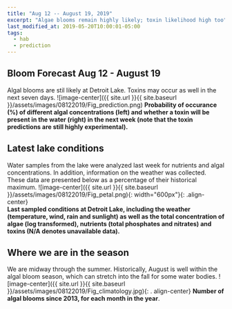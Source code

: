 ```yaml
---
title: "Aug 12 -- August 19, 2019"
excerpt: "Algae blooms remain highly likely; toxin likelihood high too"
last_modified_at: 2019-05-20T10:00:01-05:00
tags: 
  - hab
  - prediction
---
```

## Bloom Forecast Aug 12 - August 19
Algal blooms are stil likely at Detroit Lake. Toxins may occur as well in the next seven days.
![image-center]({{ site.url }}{{ site.baseurl }}/assets/images/08122019/Fig_prediction.png)
__Probability of occurance (%) of different algal concentrations (left) and whether a toxin will be  present in the water (right) in the next week (note that the toxin predictions are still highly      experimental).__

## Latest lake conditions
Water samples from the lake were analyzed last week for nutrients and algal concentrations. In       addition, information on the weather was collected. These data are presented below as a percentage   of their historical maximum.
![image-center]({{ site.url }}{{ site.baseurl }}/assets/images/08122019/Fig_petal.png){:             width="600px"}{: .align-center}
<br clear="all" />
__Last sampled conditions at Detroit Lake, including the weather (temperature, wind, rain and        sunlight) as well as the total concentration of algae (log transformed), nutrients (total phosphates and nitrates) and  toxins (N/A denotes unavailable data).__

## Where we are in the season
We are midway through the summer. Historically, August is well within the algal bloom season, which can stretch into the fall for some water bodies.
![image-center]({{ site.url }}{{ site.baseurl }}/assets/images/08122019/Fig_climatology.jpg){: .     align-center}
__Number of algal blooms since 2013, for each month in the year__.

